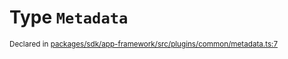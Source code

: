 # Type `Metadata`
<sub>Declared in [packages/sdk/app-framework/src/plugins/common/metadata.ts:7](https://github.com/dxos/dxos/blob/d2aae6ea4/packages/sdk/app-framework/src/plugins/common/metadata.ts#L7)</sub>






